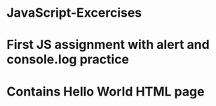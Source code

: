 # JavaScript-Excercises
# First JS assignment with alert and console.log practice
# Contains Hello World HTML page 
